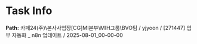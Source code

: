# Task Info

**Path:** 카페24(주)\본사사업장\[CG]MI본부\MIH그룹\BVO팀 / yjyoon / [271447] 업무 자동화 _ n8n 업데이트 / 2025-08-01_00-00-00

